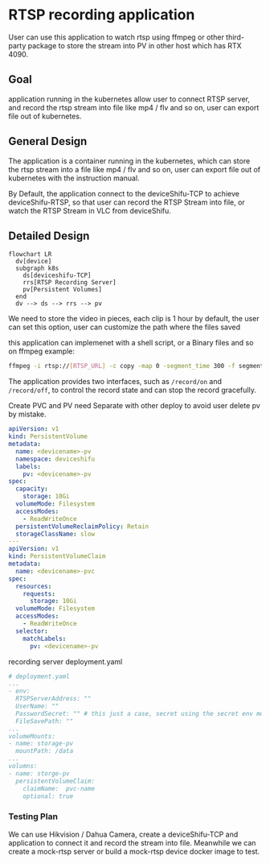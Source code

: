 # RTSP recording application 

User can use this application to watch rtsp using ffmpeg or other third-party package to store the stream into PV in other host which has RTX 4090.

## Goal

application running in the kubernetes allow user to connect RTSP server, and record the rtsp stream into file like mp4 / flv and so on, user can export file out of kubernetes.

## General Design

The application is a container running in the kubernetes, which can store the rtsp stream into a file like mp4 / flv and so on, user can export file out of kubernetes with the instruction manual.

By Default, the application connect to the deviceShifu-TCP to achieve deviceShifu-RTSP, so that user can record the RTSP Stream into file, or watch the RTSP Stream in VLC from deviceShifu.

## Detailed Design

```mermaid
flowchart LR
  dv[device]
  subgraph k8s
    ds[deviceshifu-TCP]
    rrs[RTSP Recording Server]
    pv[Persistent Volumes]
  end
  dv --> ds --> rrs --> pv
```

We need to store the video in pieces, each clip is 1 hour by default, the user can set this option, user can customize the path where the files saved

this application can implemenet with a shell script, or a Binary files and so on
ffmpeg example:
```bash
ffmpeg -i rtsp://[RTSP_URL] -c copy -map 0 -segment_time 300 -f segment video/output%03d.mp4
```

The application provides two interfaces, such as `/record/on` and `/record/off`, to control the record state and can stop the record gracefully.

Create PVC and PV need Separate with other deploy to avoid user delete pv by mistake. 
```yaml
apiVersion: v1
kind: PersistentVolume
metadata:
  name: <devicename>-pv
  namespace: deviceshifu
  labels:
    pv: <devicename>-pv
spec:
  capacity:
    storage: 10Gi
  volumeMode: Filesystem
  accessModes:
    - ReadWriteOnce
  persistentVolumeReclaimPolicy: Retain
  storageClassName: slow
---
apiVersion: v1
kind: PersistentVolumeClaim
metadata:
  name: <devicename>-pvc
spec:
  resources:
    requests:
      storage: 10Gi
  volumeMode: Filesystem
  accessModes:
    - ReadWriteOnce
  selector:
    matchLabels:
      pv: <devicename>-pv
```
recording server deployment.yaml
```yaml
# deployment.yaml
...
- env:
  RTSPServerAddress: ""
  UserName: ""
  PasswordSecret: "" # this just a case, secret using the secret env mode
  FileSavePath: ""
...
volumeMounts:
- name: storage-pv
  mountPath: /data
...
volumns:
- name: storge-pv
  persistentVolumeClaim:
    claimName:  pvc-name
    optional: true
```

### Testing Plan

We can use Hikvision / Dahua Camera, create a deviceShifu-TCP and application to connect it and record the stream into file. Meanwhile we can create a mock-rtsp server or build a mock-rtsp device docker image to test.